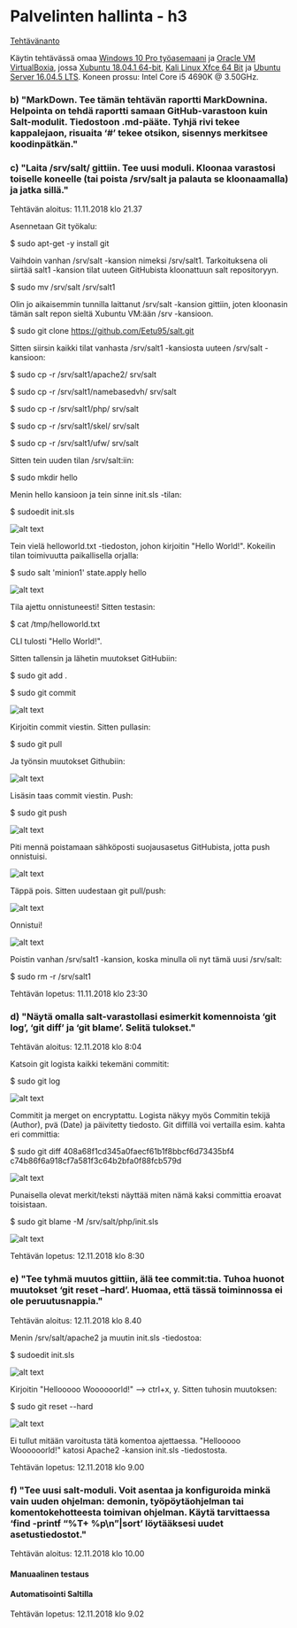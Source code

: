 # Palvelinten hallinta - h3

[Tehtävänanto](http://terokarvinen.com/2018/aikataulu-%E2%80%93-palvelinten-hallinta-ict4tn022-3004-ti-ja-3002-to-%E2%80%93-loppukevat-2018-5p)

Käytin tehtävässä omaa [Windows 10 Pro työasemaani](https://www.microsoft.com/fi-fi/p/windows-10-pro/df77x4d43rkt/48DN) ja [Oracle VM VirtualBoxia](https://www.virtualbox.org/), jossa [Xubuntu 18.04.1 64-bit](https://xubuntu.org/download#lts), [Kali Linux Xfce 64 Bit](https://xubuntu.org/download#lts) ja [Ubuntu Server 16.04.5 LTS](http://releases.ubuntu.com/16.04/). Koneen prossu: Intel Core i5 4690K @ 3.50GHz.

### b) "MarkDown. Tee tämän tehtävän raportti MarkDownina. Helpointa on tehdä raportti samaan GitHub-varastoon kuin Salt-modulit. Tiedostoon .md-pääte. Tyhjä rivi tekee kappalejaon, risuaita ‘#’ tekee otsikon, sisennys merkitsee koodinpätkän."

### c) "Laita /srv/salt/ gittiin. Tee uusi moduli. Kloonaa varastosi toiselle koneelle (tai poista /srv/salt ja palauta se kloonaamalla) ja jatka sillä."

Tehtävän aloitus: 11.11.2018 klo 21.37

Asennetaan Git työkalu:

$ sudo apt-get -y install git

Vaihdoin vanhan /srv/salt -kansion nimeksi /srv/salt1. Tarkoituksena oli siirtää salt1 -kansion tilat uuteen GitHubista kloonattuun
salt repositoryyn.

$ sudo mv /srv/salt /srv/salt1

Olin jo aikaisemmin tunnilla laittanut /srv/salt -kansion gittiin, joten kloonasin tämän salt repon sieltä Xubuntu VM:ään /srv -kansioon.

$ sudo git clone https://github.com/Eetu95/salt.git

Sitten siirsin kaikki tilat vanhasta /srv/salt1 -kansiosta uuteen /srv/salt -kansioon:

$ sudo cp -r /srv/salt1/apache2/ srv/salt

$ sudo cp -r /srv/salt1/namebasedvh/ srv/salt

$ sudo cp -r /srv/salt1/php/ srv/salt

$ sudo cp -r /srv/salt1/skel/ srv/salt

$ sudo cp -r /srv/salt1/ufw/ srv/salt

Sitten tein uuden tilan /srv/salt:iin:

$ sudo mkdir hello

Menin hello kansioon ja tein sinne init.sls -tilan:

$ sudoedit init.sls

![alt text](https://github.com/Eetu95/Palvelinten-hallinta-ict4tn022-3004/blob/master/Kuvakaappaukset/75.PNG?raw=true)

Tein vielä helloworld.txt -tiedoston, johon kirjoitin "Hello World!". Kokeilin tilan toimivuutta paikallisella orjalla:

$ sudo salt 'minion1' state.apply hello

![alt text](https://github.com/Eetu95/Palvelinten-hallinta-ict4tn022-3004/blob/master/Kuvakaappaukset/76.PNG?raw=true)

Tila ajettu onnistuneesti! Sitten testasin:

$ cat /tmp/helloworld.txt

CLI tulosti "Hello World!".

Sitten tallensin ja lähetin muutokset GitHubiin:

$ sudo git add .

$ sudo git commit

![alt text](https://github.com/Eetu95/Palvelinten-hallinta-ict4tn022-3004/blob/master/Kuvakaappaukset/77.PNG?raw=true)

Kirjoitin commit viestin. Sitten pullasin:

$ sudo git pull

Ja työnsin muutokset Githubiin:

![alt text](https://github.com/Eetu95/Palvelinten-hallinta-ict4tn022-3004/blob/master/Kuvakaappaukset/78.PNG?raw=true)

Lisäsin taas commit viestin. Push:

$ sudo git push

![alt text](https://github.com/Eetu95/Palvelinten-hallinta-ict4tn022-3004/blob/master/Kuvakaappaukset/79.png?raw=true)

Piti mennä poistamaan sähköposti suojausasetus GitHubista, jotta push onnistuisi.

![alt text](https://github.com/Eetu95/Palvelinten-hallinta-ict4tn022-3004/blob/master/Kuvakaappaukset/80.PNG?raw=true)

Täppä pois. Sitten uudestaan git pull/push:

![alt text](https://github.com/Eetu95/Palvelinten-hallinta-ict4tn022-3004/blob/master/Kuvakaappaukset/81.PNG)

Onnistui!

![alt text](https://github.com/Eetu95/Palvelinten-hallinta-ict4tn022-3004/blob/master/Kuvakaappaukset/82.PNG?raw=true)

Poistin vanhan /srv/salt1 -kansion, koska minulla oli nyt tämä uusi /srv/salt:

$ sudo rm -r /srv/salt1

Tehtävän lopetus: 11.11.2018 klo 23:30

### d) "Näytä omalla salt-varastollasi esimerkit komennoista ‘git log’, ‘git diff’ ja ‘git blame’. Selitä tulokset."

Tehtävän aloitus: 12.11.2018 klo 8:04

Katsoin git logista kaikki tekemäni commitit:

$ sudo git log

![alt text](https://github.com/Eetu95/Palvelinten-hallinta-ict4tn022-3004/blob/master/Kuvakaappaukset/83.PNG?raw=true)

Commitit ja merget on encryptattu. Logista näkyy myös Commitin tekijä (Author), pvä (Date) ja päivitetty tiedosto. Git diffillä
voi vertailla esim. kahta eri committia:

$ sudo git diff 408a68f1cd345a0faecf61b1f8bbcf6d73435bf4 c74b86f6a918cf7a581f3c64b2bfa0f88fcb579d

![alt text](https://github.com/Eetu95/Palvelinten-hallinta-ict4tn022-3004/blob/master/Kuvakaappaukset/84.PNG?raw=true)

Punaisella olevat merkit/teksti näyttää miten nämä kaksi committia eroavat toisistaan. 

$ sudo git blame -M /srv/salt/php/init.sls

![alt text](https://github.com/Eetu95/Palvelinten-hallinta-ict4tn022-3004/blob/master/Kuvakaappaukset/85.PNG?raw=true)

Tehtävän lopetus: 12.11.2018 klo 8:30

### e) "Tee tyhmä muutos gittiin, älä tee commit:tia. Tuhoa huonot muutokset ‘git reset –hard’. Huomaa, että tässä toiminnossa ei ole peruutusnappia."

Tehtävän aloitus: 12.11.2018 klo 8.40

Menin /srv/salt/apache2 ja muutin init.sls -tiedostoa:

$ sudoedit init.sls

![alt text](https://github.com/Eetu95/Palvelinten-hallinta-ict4tn022-3004/blob/master/Kuvakaappaukset/86.PNG?raw=true)

Kirjoitin "Hellooooo Woooooorld!" --> ctrl+x, y. Sitten tuhosin muutoksen:

$ sudo git reset --hard

![alt text](https://github.com/Eetu95/Palvelinten-hallinta-ict4tn022-3004/blob/master/Kuvakaappaukset/87.PNG?raw=true)

Ei tullut mitään varoitusta tätä komentoa ajettaessa. "Hellooooo Woooooorld!" katosi Apache2 -kansion init.sls -tiedostosta.

Tehtävän lopetus: 12.11.2018 klo 9.00

### f) "Tee uusi salt-moduli. Voit asentaa ja konfiguroida minkä vain uuden ohjelman: demonin, työpöytäohjelman tai komentokehotteesta toimivan ohjelman. Käytä tarvittaessa ‘find -printf “%T+ %p\n”|sort’ löytääksesi uudet asetustiedostot."

Tehtävän aloitus: 12.11.2018 klo 10.00

#### Manuaalinen testaus

#### Automatisointi Saltilla

Tehtävän lopetus: 12.11.2018 klo 9.02
